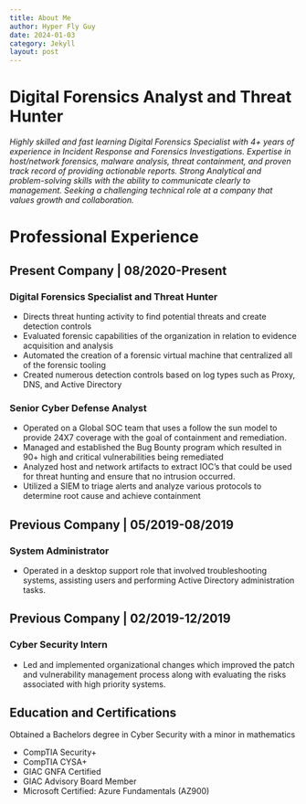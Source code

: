```yaml
---
title: About Me
author: Hyper Fly Guy
date: 2024-01-03
category: Jekyll
layout: post
---
```


# Digital Forensics Analyst and Threat Hunter

*Highly skilled and fast learning Digital Forensics Specialist with 4+ years of experience in Incident Response and Forensics Investigations. Expertise in host/network forensics, malware analysis, threat containment, and proven track record of providing actionable reports. Strong Analytical and problem-solving skills with the ability to communicate clearly to management. Seeking a challenging technical role at a company that values growth and collaboration.*

# Professional Experience

## Present Company | 08/2020-Present

### Digital Forensics Specialist and Threat Hunter

- Directs threat hunting activity to find potential threats and create detection controls
- Evaluated forensic capabilities of the organization in relation to evidence acquisition and analysis
- Automated the creation of a forensic virtual machine that centralized all of the forensic tooling
- Created numerous detection controls based on log types such as Proxy, DNS, and Active Directory


### Senior Cyber Defense Analyst

- Operated on a Global SOC team that uses a follow the sun model to provide 24X7 coverage with the goal of containment and remediation.
- Managed and established the Bug Bounty program which resulted in 90+ high and critical vulnerabilities being remediated
- Analyzed host and network artifacts to extract IOC’s that could be used for threat hunting and ensure that no intrusion occurred.
- Utilized a SIEM to triage alerts and analyze various protocols to determine root cause and achieve containment


## Previous Company | 05/2019-08/2019

### System Administrator

- Operated in a desktop support role that involved troubleshooting systems, assisting users and performing Active Directory administration tasks.

## Previous Company | 02/2019-12/2019

### Cyber Security Intern

- Led and implemented organizational changes which improved the patch and vulnerability management process along with evaluating the risks associated with high priority systems.

## Education and Certifications
Obtained a Bachelors degree in Cyber Security with a minor in mathematics

- CompTIA Security+ 
- CompTIA CYSA+ 
- GIAC GNFA Certified
- GIAC Advisory Board Member
- Microsoft Certified: Azure Fundamentals (AZ900)

